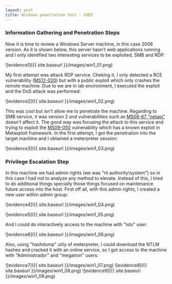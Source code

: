 ```yaml
---
layout: post
title: Windows penetration test - CHEE
---
```

### Information Gathering and Penetration Steps

Now it is time to review a Windows Server machine, in this case 2008 version. As it is shown below, this server hasn't web applications running and I only identified two interesting services to be exploited, SMB and RDP:

![evidence1]({{ site.baseurl }}/images/win1_01.png)

My first attempt was attack RDP service. Cheking it, I only detected a RCE vulnerability ([MS12-020](https://docs.microsoft.com/en-us/security-updates/securitybulletins/2012/ms12-020)) but with a public exploit which only crashes the remote machine. Due to we are in lab environment, I executed the exploit and the DoS attack was performed:

![evidence2]({{ site.baseurl }}/images/win1_02.png)

This was cool but isn't allow me to penetrate the machine. Regarding to SMB service, it was version 2 and vulnerabilities such as [MS08-67 "netapi"](https://support.microsoft.com/en-us/help/958644/ms08-067-vulnerability-in-server-service-could-allow-remote-code-execu) doesn't affect it. The good way was focusing the attack to this service and trying to exploit the [MS09-050](https://docs.microsoft.com/en-us/security-updates/securitybulletins/2009/ms09-050) vulnerability which has a known exploit in Metasploit framework. In the first attempt, I got the penetration into the target machine and I obtained a meterpreter session:

![evidence3]({{ site.baseurl }}/images/win1_03.png)

### Privilege Escalation Step

In this machine we had admin rights (we was "nt authority\system") so in this case I had not to analyze any method to elevate. Instead of this, I tried to do additional things specially those things focused on maintenance future access into the host. First off all, with this admin rights, I created a new user within admin group:


![evidence4]({{ site.baseurl }}/images/win1_04.png)

![evidence5]({{ site.baseurl }}/images/win1_05.png)

And I could do interactively access to the machine with "lolo" user:

![evidence6]({{ site.baseurl }}/images/win1_06.png)

Also, using "hashdump" utily of meterpreter, I could download the NTLM hashes and cracked it with an online service, so I got access to the machine with "Administrador" and "megatron" users:

![evidence7]({{ site.baseurl }}/images/win1_07.png)
![evidence8]({{ site.baseurl }}/images/win1_08.png)
![evidence9]({{ site.baseurl }}/images/win1_09.png)

